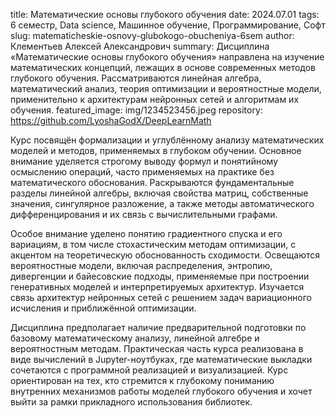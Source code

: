 title: Математические основы глубокого обучения
date: 2024.07.01
tags: 6 семестр, Data science, Машинное обучение, Программирование, Софт
slug: matematicheskie-osnovy-glubokogo-obucheniya-6sem
author: Клементьев Алексей Александрович
summary: Дисциплина «Математические основы глубокого обучения» направлена на изучение математических концепций, лежащих в основе современных методов глубокого обучения. Рассматриваются линейная алгебра, математический анализ, теория оптимизации и вероятностные модели, применительно к архитектурам нейронных сетей и алгоритмам их обучения.
featured_image: img/1234523456.jpeg
repository: https://github.com/LyoshaGodX/DeepLearnMath

Курс посвящён формализации и углублённому анализу математических моделей и методов, применяемых в глубоком обучении. Основное внимание уделяется строгому выводу формул и понятийному осмыслению операций, часто применяемых на практике без математического обоснования. Раскрываются фундаментальные разделы линейной алгебры, включая свойства матриц, собственные значения, сингулярное разложение, а также методы автоматического дифференцирования и их связь с вычислительными графами.

Особое внимание уделено понятию градиентного спуска и его вариациям, в том числе стохастическим методам оптимизации, с акцентом на теоретическую обоснованность сходимости. Освещаются вероятностные модели, включая распределения, энтропию, дивергенции и байесовские подходы, применяемые при построении генеративных моделей и интерпретируемых архитектур. Изучается связь архитектур нейронных сетей с решением задач вариационного исчисления и приближённой оптимизации.

Дисциплина предполагает наличие предварительной подготовки по базовому математическому анализу, линейной алгебре и вероятностным методам. Практическая часть курса реализована в виде вычислений в Jupyter-ноутбуках, где математические выкладки сочетаются с программной реализацией и визуализацией. Курс ориентирован на тех, кто стремится к глубокому пониманию внутренних механизмов работы моделей глубокого обучения и хочет выйти за рамки прикладного использования библиотек.

